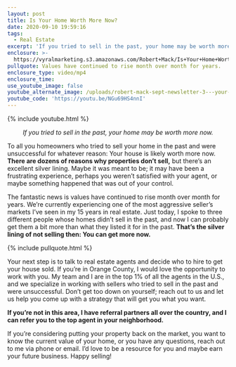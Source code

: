 ```yaml
---
layout: post
title: Is Your Home Worth More Now?
date: 2020-09-10 19:59:16
tags:
  - Real Estate
excerpt: 'If you tried to sell in the past, your home may be worth more now.'
enclosure: >-
  https://vyralmarketing.s3.amazonaws.com/Robert+Mack/Is+Your+Home+Worth+More+Now_.mp4
pullquote: Values have continued to rise month over month for years.
enclosure_type: video/mp4
enclosure_time:
use_youtube_image: false
youtube_alternate_image: /uploads/robert-mack-sept-newsletter-3---your-home-is-worth-more-yt.jpg
youtube_code: 'https://youtu.be/NGu69HS4nnI'
---
```


{% include youtube.html %}

<p style="text-align: center;"><em>If you tried to sell in the past, your home may be worth more now.</em></p>

To all you homeowners who tried to sell your home in the past and were unsuccessful for whatever reason: Your house is likely worth more now. **There are dozens of reasons why properties don’t sell,** but there’s an excellent silver lining. Maybe it was meant to be; it may have been a frustrating experience, perhaps you weren’t satisfied with your agent, or maybe something happened that was out of your control.&nbsp;

The fantastic news is values have continued to rise month over month for years. We’re currently experiencing one of the most aggressive seller’s markets I’ve seen in my 15 years in real estate. Just today, I spoke to three different people whose homes didn’t sell in the past, and now I can probably get them a bit more than what they listed it for in the past. **That’s the silver lining of not selling then: You can get more now.&nbsp;**

{% include pullquote.html %}

Your next step is to talk to real estate agents and decide who to hire to get your house sold. If you’re in Orange County, I would love the opportunity to work with you. My team and I are in the top 1% of all the agents in the U.S., and we specialize in working with sellers who tried to sell in the past and were unsuccessful. Don’t get too down on yourself; reach out to us and let us help you come up with a strategy that will get you what you want.&nbsp;

**If you’re not in this area, I have referral partners all over the country, and I can refer you to the top agent in your neighborhood.**

If you’re considering putting your property back on the market, you want to know the current value of your home, or you have any questions, reach out to me via phone or email. I’d love to be a resource for you and maybe earn your future business. Happy selling\!